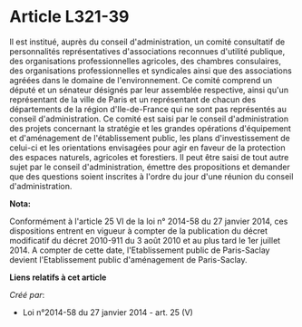 # Article L321-39

Il est institué, auprès du conseil d'administration, un comité consultatif de personnalités représentatives d'associations
reconnues d'utilité publique, des organisations professionnelles agricoles, des chambres consulaires, des organisations
professionnelles et syndicales ainsi que des associations agréées dans le domaine de l'environnement. Ce comité comprend un
député et un sénateur désignés par leur assemblée respective, ainsi qu'un représentant de la ville de Paris et un
représentant de chacun des départements de la région d'Ile-de-France qui ne sont pas représentés au conseil d'administration.
Ce comité est saisi par le conseil d'administration des projets concernant la stratégie et les grandes opérations
d'équipement et d'aménagement de l'établissement public, les plans d'investissement de celui-ci et les orientations
envisagées pour agir en faveur de la protection des espaces naturels, agricoles et forestiers. Il peut être saisi de tout
autre sujet par le conseil d'administration, émettre des propositions et demander que des questions soient inscrites à
l'ordre du jour d'une réunion du conseil d'administration.

**Nota:**

Conformément à l'article 25 VI de la loi n° 2014-58 du 27 janvier 2014, ces dispositions entrent en vigueur à compter de la
publication du décret modificatif du décret 2010-911 du 3 août 2010 et au plus tard le 1er juillet 2014. A compter de cette
date, l'Etablissement public de Paris-Saclay devient l'Etablissement public d'aménagement de Paris-Saclay.

**Liens relatifs à cet article**

_Créé par_:

  - Loi n°2014-58 du 27 janvier 2014 - art. 25 (V)
